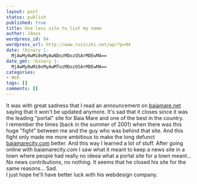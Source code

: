 ```yaml
---
layout: post
status: publish
published: true
title: One less site to list my name
author: János
wordpress_id: 94
wordpress_url: http://www.rusiczki.net/wp/?p=94
date: !binary |-
  MjAwMy0wMi0xMyAwNDozMDozOSArMDEwMA==
date_gmt: !binary |-
  MjAwMy0wMi0xMyAwMTozMDozOSArMDEwMA==
categories:
- Web
tags: []
comments: []
---
```

<p>It was with great sadness that I read an announcement on <a href="http://www.baiamare.net" title="It went offline... :-(">baiamare.net</a> saying that it won't be updated anymore. It's sad that it closes since it was the leading "portal" site for Baia Mare and one of the best in the country.<br />
I remember the times (back in the summer of 2001) when there was this huge "fight" between me and the guy who was behind that site. And this fight only made me more ambitious to make the long defunct <a href="http://www.baiamarecity.com" title="Only available on my hard drive...">baiamarecity.com</a> better. And this way I learned a lot of stuff. After going online with baiamarecity.com I saw what it meant to keep a news site in a town where people had really no ideea what a portal site for a town meant... No news contributions, no nothing. It seems that he closed his site for the same reasons... Sad.<br />
I just hope he'll have better luck with his webdesign company.</p>
